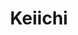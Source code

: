 ---
layout: place
title: Keiichi
permalink: /texas/denton/keiichi.html
stateAbbr: TX
stateName: Texas
cityName: Denton
seo:
  type: restaurant
  links: null
place_id: ChIJs2j7dYnKTYYRyjbGeH0EOTk
photos:
  - name: >-
      places/ChIJs2j7dYnKTYYRyjbGeH0EOTk/photos/AeeoHcJvlYagYw0hTt1oakeb3YeBOmlkgCnPUFpmR6AZHhqqkLlMvXDI5D2L32vaax9RTD0kzTfWFr39DATULsOEjVDVKKsNrALED4ADN02Gv8gbEVL-0CuTK47-h8VSlyvXFO163PT7y2gRBO7mLauK6aP4aUtRprJERrMLaD_MjXx_4v1EXtIOw9xSUNC5TlBK7Lc3DyQPKbbNYYXrRnES3tt-C6fDV2uci8k-kmZIh8y0TbAEFxQ_uby4lFnPUs0E9YoQEiJ6cz9DGXJPM2fuYUQplAsGBjzdte1lPWl_CMEM_GfR4kQ7trQCUd5lc2b-bMLBBatIMOdQR-qSJQfFWqJ-tjS3OJzTosBZEzjYKNseJqQUyh_Q_O6tj8-88fEr1MaqWfVFqEXEi0xJXU-K2Juy9cTbldEtnpDDOVW-MH4-Iw
    widthPx: 4032
    heightPx: 1960
    authorAttributions:
      - displayName: Brad Cooper
        uri: https://maps.google.com/maps/contrib/112030337503083978087
        photoUri: >-
          https://lh3.googleusercontent.com/a/ACg8ocKqmBcoPdSuadD0oOL8IlKCmJZjDc7g4Djf0UGYeNWvb3IFHg=s100-p-k-no-mo
    flagContentUri: >-
      https://www.google.com/local/imagery/report/?cb_client=maps_api_places.places_api&image_key=!1e10!2sCIHM0ogKEICAgID4ia7CcA&hl=en-US
    googleMapsUri: >-
      https://www.google.com/maps/place//data=!3m4!1e2!3m2!1sCIHM0ogKEICAgID4ia7CcA!2e10!4m2!3m1!1s0x864dca8975fb68b3:0x3939047d78c636ca
  - name: >-
      places/ChIJs2j7dYnKTYYRyjbGeH0EOTk/photos/AeeoHcJLVUwUx3EnJ3xRB3xlh8GdS2ipzo4k86bAQhGqfa9lRsDxAJ6McbWouCdkHLCjricx3Gy6Waf1dpC6dcMUBPndfBpy637ai4WxQ04OkbU1GyXf3SxQaxgLfiCzQxw7aSvtNAyH-tlRHy-VTgYWmooo0QZORov4KQvkEafwpKW1FqxK405EZtNn4YgAycvihg_SnQNKuHp8jbxruhV7r58lDi3NyBsUxZvAv2Bd_McVjrh4fuhiFipfLuceixcOWhfCKSgcoKSh-nc7A40W2rnfoqQ3y9xBMi-ZsSGjVtCvTtEYHKVhz1BAS7b_jr1tdwQKJRTwd80kTw8HpnZzelR_DXsCCPXdmkT3PvGnaUAA9YUOxEY3efX0CEIZ31ux1qLXtxXmtRxZ2wcO93lyYNAVAP9-YOiifQZuhpOV-RjfJA
    widthPx: 4800
    heightPx: 3600
    authorAttributions:
      - displayName: John Latvatalo
        uri: https://maps.google.com/maps/contrib/108722393533703669971
        photoUri: >-
          https://lh3.googleusercontent.com/a-/ALV-UjWs5Kv9YSmX4B8mv2AkRQJR2ozI2aRLa0rVHYOQNEw6rP-TblxvvQ=s100-p-k-no-mo
    flagContentUri: >-
      https://www.google.com/local/imagery/report/?cb_client=maps_api_places.places_api&image_key=!1e10!2sCIHM0ogKEICAgICCufO1TA&hl=en-US
    googleMapsUri: >-
      https://www.google.com/maps/place//data=!3m4!1e2!3m2!1sCIHM0ogKEICAgICCufO1TA!2e10!4m2!3m1!1s0x864dca8975fb68b3:0x3939047d78c636ca
  - name: >-
      places/ChIJs2j7dYnKTYYRyjbGeH0EOTk/photos/AeeoHcK2-T8EUQXxO_flu86a7xRfHcuFXMpVu-n0XigXhA9gUUtU4UiO3tkk7JAurx9I0WDLxZHXfs9DRCfKXoV8mvkGbrRd_5GP5qtz6hhWZP8QKN30XCND7m3VH4H3P7uqjlI299wgYrgwqYwtVAxNwZk8SaH3S1donUF9Jf-3_cwnmP0HT6fG2o3Oe-jmhQlSWe4LU6p861vuqVKWG6kLywqT4_Wfy9bjx_tq1w-0YNSOqnjEtpTCOx1bpaO9-1OR7bLWpUnpOK26nw-W61B96fKuDEf5P91UYl4aes--7jZsJ6BY3hOj_9eU_4IxMY7XF4R7gbkl-h5plXp6Tr9pYO5LdxybeP2J-2oY60XYMh32XXjB83UEFzqmYuhy5swNunn2vAxvlGAotC4NtkQ8UrWQSXm1DuIOcURZEdwDGmGxXA
    widthPx: 3024
    heightPx: 4032
    authorAttributions:
      - displayName: Randy L Ray
        uri: https://maps.google.com/maps/contrib/110003829932653795790
        photoUri: >-
          https://lh3.googleusercontent.com/a-/ALV-UjUzaxtENiRh_7JEFiiMD8CN_nzPzTxd2fMsIJyuzBEG-uRAfVleYw=s100-p-k-no-mo
    flagContentUri: >-
      https://www.google.com/local/imagery/report/?cb_client=maps_api_places.places_api&image_key=!1e10!2sCIHM0ogKEICAgIDp4oD7Cg&hl=en-US
    googleMapsUri: >-
      https://www.google.com/maps/place//data=!3m4!1e2!3m2!1sCIHM0ogKEICAgIDp4oD7Cg!2e10!4m2!3m1!1s0x864dca8975fb68b3:0x3939047d78c636ca
  - name: >-
      places/ChIJs2j7dYnKTYYRyjbGeH0EOTk/photos/AeeoHcKJ3UPiI0yd7AheKUCbXmb-9UV1v3m16dA82oWUWW4OdJhBZRQIKXYRLD3rGWVNaYrzx9Tx_roN1ypNpNIDGiribADbD9GxsaeDIFU1scG1rDDiZxjxVdVvaXsLrSpni2gR0BbBi2DLnRQeWTinF5Wyjh7FMPhYnS_JPIj3IofxDsI-wq5uVLcV2rqKpwT9NwKQIf3geACG4EdGk_nYAub0_twaE2Vi7L8uWlkRqXtLYYGBz2KkTPBBUIHd_LmVpox03fMFle9fXY62weMH0_UP9-uOO0BkvEWBPO4IgC7tNXbin8ryjvd3sSvArvA_f9xz4htwvSdyV3clCFC_LlJwZYv44pnCxndKakAJ8LHtzkIRueTqvERlmP3z4V5SCZ7rE_2I-Ijn1bireN86idi8Rj1ravYEInd-fX-hHo3Z9v4
    widthPx: 4800
    heightPx: 3600
    authorAttributions:
      - displayName: John Latvatalo
        uri: https://maps.google.com/maps/contrib/108722393533703669971
        photoUri: >-
          https://lh3.googleusercontent.com/a-/ALV-UjWs5Kv9YSmX4B8mv2AkRQJR2ozI2aRLa0rVHYOQNEw6rP-TblxvvQ=s100-p-k-no-mo
    flagContentUri: >-
      https://www.google.com/local/imagery/report/?cb_client=maps_api_places.places_api&image_key=!1e10!2sCIHM0ogKEICAgICy08-s8gE&hl=en-US
    googleMapsUri: >-
      https://www.google.com/maps/place//data=!3m4!1e2!3m2!1sCIHM0ogKEICAgICy08-s8gE!2e10!4m2!3m1!1s0x864dca8975fb68b3:0x3939047d78c636ca
  - name: >-
      places/ChIJs2j7dYnKTYYRyjbGeH0EOTk/photos/AeeoHcI6mkjW9P8hI9Ati6rka3iRN6mWBz7C556_MKQEHwP6NvW189T_JTKkUxg7m4RUEfGHT2NOQTWIVMQ2kiMkoN3QULy384fBZCsIapQ0JQNVN-R1nhi8LHIlp_MnfJBPDYTpiwPRBAkXk5RUiJyWeY-wDrH-YgPEpVz3Bz4i2nzPF5FywG_dxzdh6QAGd5YTlgFUDh1rOREncY4_OBIl8kByCoPGLZ3xTxwnPQFNHB-K1ax37uKsTEi2acv-HR8TgIDn_TRvlPDoUQzhWzjNGPsStyE4FcDwPR4FE3mCEhTKSUIhMwihXLYWzHdgKWK3qEwtAfE4YEZwEqr2urSyD87hcrIyC3JOcZpWtPkYDdOJPUka2nq_YS9JBZT-ZbPCZSaG7K49grX4pLp2yHCIBOYKSnkxYM7fGuBzrYn3olc2Sg
    widthPx: 3024
    heightPx: 4032
    authorAttributions:
      - displayName: Kristine
        uri: https://maps.google.com/maps/contrib/114152210198844876999
        photoUri: >-
          https://lh3.googleusercontent.com/a/ACg8ocL1pC7fBeVbewcKSxtDMR-EVe9z7gOxPcYp8wbARCK1gb3IzA=s100-p-k-no-mo
    flagContentUri: >-
      https://www.google.com/local/imagery/report/?cb_client=maps_api_places.places_api&image_key=!1e10!2sCIHM0ogKEICAgIDJ8PXCIg&hl=en-US
    googleMapsUri: >-
      https://www.google.com/maps/place//data=!3m4!1e2!3m2!1sCIHM0ogKEICAgIDJ8PXCIg!2e10!4m2!3m1!1s0x864dca8975fb68b3:0x3939047d78c636ca
  - name: >-
      places/ChIJs2j7dYnKTYYRyjbGeH0EOTk/photos/AeeoHcIFTh8_UPmzIEw_vWn17fzaXFIUM9HHhh-9OmGqmbCbHIHXGOxe0aU1MDP9GXKiLdk0Dz4kE0ZpjsENCC62W4661gkbbk1zlvwZippBUE43_MZii3E-rAlakNzN-rtgk7MwRoFpO9oCTXTJbe_t9jDVfNkdBb-stKOAWIEh6aRb_V_oGFeD-6k0hpL83ErMMBzpgUBeJz9R5VVXW9iX1p429HTypI54S4pBXlyHPwHp2qzbtJkri0e5gk55kBcNUfF2RS1w7z373DCY-P3BOlyHcs-6Ke2ebNCw4kROB-oddDeeLpMgo_4ShUtyNfRnYz-az1gc74TDuvd5FLC_zX5rVX7BMrOPk1CHA-79T2QfJSfARuzwrjgvk6MVYyt1BF4_3TCL2PmjT13QIjmnkBdqde5PIq5NiKbgPom7FqxTCZ9g
    widthPx: 4032
    heightPx: 3024
    authorAttributions:
      - displayName: Connie Zhang
        uri: https://maps.google.com/maps/contrib/113376139867324686547
        photoUri: >-
          https://lh3.googleusercontent.com/a/ACg8ocIcXelhrPLXELHWcgIT617w6wZ9ShyGpsEJieObjuW3kLS4fQ=s100-p-k-no-mo
    flagContentUri: >-
      https://www.google.com/local/imagery/report/?cb_client=maps_api_places.places_api&image_key=!1e10!2sCIHM0ogKEICAgID6koOWiwE&hl=en-US
    googleMapsUri: >-
      https://www.google.com/maps/place//data=!3m4!1e2!3m2!1sCIHM0ogKEICAgID6koOWiwE!2e10!4m2!3m1!1s0x864dca8975fb68b3:0x3939047d78c636ca
  - name: >-
      places/ChIJs2j7dYnKTYYRyjbGeH0EOTk/photos/AeeoHcJVYuXIkGyz6wVBe2Y62GIjLzBA9k_LMVPhs2u-X7i8Wgfht-CmEtVNcGlvY7zxabNEQ-_1W2Xx5ZPbD1Z-k9gPBPMLmZBzUxJGCyyUAKtJE8s-gYZkNH5dTt4YdRPL-Pna9a6A40IGEG8mH9ubWl2oY6Gt81AN1VWJhK5F7V6rVKummSrM8tsKdq7FE8_9cqbnYPgu-iWJpYNGHHOC-X33SS25HASz4M74BlAhXgyNMhq5pAZewxLYJUcXbphJZhQ4inhDfA8hPd3puqHNEvu-q4FqQn5FmkwHlitvuAn9-l3cpC-mF-WzWRfEzNoovv23Tyt5e9QYCv8lwHRUj_Ej2IW8K-tfnMeOYdK1yquqrY9skwFKdbcZQhmvqTijhVlzehwxOZ0CDTeePYbIIBw0l2TFvuCbywAekdiY3O4GqyJC
    widthPx: 3024
    heightPx: 4032
    authorAttributions:
      - displayName: cactus flinthead
        uri: https://maps.google.com/maps/contrib/118120048950718003824
        photoUri: >-
          https://lh3.googleusercontent.com/a-/ALV-UjU9c-3Ttpf5nF0yTBGPYBqvBV4_9uLkCe5L6gTqDOBkVJh1ZFO1=s100-p-k-no-mo
    flagContentUri: >-
      https://www.google.com/local/imagery/report/?cb_client=maps_api_places.places_api&image_key=!1e10!2sCIHM0ogKEICAgICvgMeHlQE&hl=en-US
    googleMapsUri: >-
      https://www.google.com/maps/place//data=!3m4!1e2!3m2!1sCIHM0ogKEICAgICvgMeHlQE!2e10!4m2!3m1!1s0x864dca8975fb68b3:0x3939047d78c636ca
  - name: >-
      places/ChIJs2j7dYnKTYYRyjbGeH0EOTk/photos/AeeoHcJapfPkbr8L75IyAyCaL3c4YhW5ocq-fqrBmATYkC6pTqBv5v5-akM5Lb1cDTXVDtfk8hKDLI6WGkrCnfmoN8KIBZ4-9YoBAK2Vjz4VTOp3xaEorLCb4w4LN8rhjzvDPmpFARQmX2j24xBMWTouBZ6mpJPQgKT6F8GwgEFFQ39cUxpQxLJrR-qCeQONSSGqfgOEMBDZxCl0d9-jbFps9E-00Ln5GeeZVmUXvm6A46EH5Nm_Ok1FVLEkhd4s9hu0-TH_oPygheOllf-08IMY0pkpTx8lDWQD_nUqemJ5t0PSjjrmfhojBK3W0XhuyKnAr8ChEwVBF8iQuTsqEhSCIz-VEI6MBDROQW4I-iLXv9yEMKrpIGTAClyzOscEm6o4vSVTQqjQcIObbYqnTZqE_DpVyBYAlmgSyfRW_l_RrBv1mANW
    widthPx: 3024
    heightPx: 4032
    authorAttributions:
      - displayName: cactus flinthead
        uri: https://maps.google.com/maps/contrib/118120048950718003824
        photoUri: >-
          https://lh3.googleusercontent.com/a-/ALV-UjU9c-3Ttpf5nF0yTBGPYBqvBV4_9uLkCe5L6gTqDOBkVJh1ZFO1=s100-p-k-no-mo
    flagContentUri: >-
      https://www.google.com/local/imagery/report/?cb_client=maps_api_places.places_api&image_key=!1e10!2sCIHM0ogKEICAgICvgMeH5QE&hl=en-US
    googleMapsUri: >-
      https://www.google.com/maps/place//data=!3m4!1e2!3m2!1sCIHM0ogKEICAgICvgMeH5QE!2e10!4m2!3m1!1s0x864dca8975fb68b3:0x3939047d78c636ca
  - name: >-
      places/ChIJs2j7dYnKTYYRyjbGeH0EOTk/photos/AeeoHcICjPf_mtUGqIM4xebk4FIQxmqodLB3cr_s-dsiPLh4WUxGMbKkKz_RdwPYwl3emG2m7Erx8NJxOoVo7jBMLIIVUAJHnTo94Zid1oGhyKRA4UnliaHwMgL74ggKcRZEAxovi-po6ng1J6I6IAsp2UenkM-8sdS7hoIZtH20dVY3HabhxM0TMMcqH86kxAkh9sap_AmcnW5A_CrsugWZ6ubdvU62wfx0VVyfMAbIrp5GwxAZGz8wOMO5EiKlDORdd3PDYJJgqoCZOFn6tIW9xqvIfGVAFhc9ST5SZl4djWL0Y9qAHAY-UAav_96-smKBkn8xk9JSq-ldbZ0htaR2Y96PqOo3M1bFEIfhhn_ENKx8NTuwXZYN6tKocX7zSA4U8uw37Koxzo1I8_F30vRLJqZ4PgXFDJNRkSsE5iFO9Sz70w
    widthPx: 4800
    heightPx: 3600
    authorAttributions:
      - displayName: John Latvatalo
        uri: https://maps.google.com/maps/contrib/108722393533703669971
        photoUri: >-
          https://lh3.googleusercontent.com/a-/ALV-UjWs5Kv9YSmX4B8mv2AkRQJR2ozI2aRLa0rVHYOQNEw6rP-TblxvvQ=s100-p-k-no-mo
    flagContentUri: >-
      https://www.google.com/local/imagery/report/?cb_client=maps_api_places.places_api&image_key=!1e10!2sCIHM0ogKEICAgICCufO1LA&hl=en-US
    googleMapsUri: >-
      https://www.google.com/maps/place//data=!3m4!1e2!3m2!1sCIHM0ogKEICAgICCufO1LA!2e10!4m2!3m1!1s0x864dca8975fb68b3:0x3939047d78c636ca
  - name: >-
      places/ChIJs2j7dYnKTYYRyjbGeH0EOTk/photos/AeeoHcIRjfl0qJ69buvBFr9qEWX6htPk9ND8YLdE5tfCGm951a4nGphFJ_JjIyOGuz17zixg2_g1MqBPNpiP3_S79GsZfJ-WYfAKCDTmGrkBqS5DkNDVjfdSWDXBPpNLFtvrY41C5NA12PLBtSDfO4sWsrIbbmrjWQfCbqbGrIeU-XpAszF4yWXg0Uow7AAtSnVuPIMvN56HJhNpsyDLn2cnS5D-G3LXiHeRsvN5fFfnChxs9P75cUdOwCFHj5ZyiNTnhcJvU67i6Tz1sYamSFEk8C4f3QMFXABNz8GqDavNMqRuqSW_ZNe8Ep--BghFTdjTt9yKdO_C8CWLw4mAVDaUrHECAR82qCAUWNtRCpJc09RKlwsuJlEy-j95YW9KOBKTImE7ztJu-0LgqESKfd7CoqBVHHBfYsFJVkrgaog8kaTX_Q
    widthPx: 3024
    heightPx: 4032
    authorAttributions:
      - displayName: Randy L Ray
        uri: https://maps.google.com/maps/contrib/110003829932653795790
        photoUri: >-
          https://lh3.googleusercontent.com/a-/ALV-UjUzaxtENiRh_7JEFiiMD8CN_nzPzTxd2fMsIJyuzBEG-uRAfVleYw=s100-p-k-no-mo
    flagContentUri: >-
      https://www.google.com/local/imagery/report/?cb_client=maps_api_places.places_api&image_key=!1e10!2sCIHM0ogKEICAgIDp4oD7cg&hl=en-US
    googleMapsUri: >-
      https://www.google.com/maps/place//data=!3m4!1e2!3m2!1sCIHM0ogKEICAgIDp4oD7cg!2e10!4m2!3m1!1s0x864dca8975fb68b3:0x3939047d78c636ca
address: 500 N Elm St, Denton, TX 76201, USA
street: 500 N Elm St
city: Denton
state: TX
zip: '76201'
country: USA
neighborhood: null
latitude: '33.218410'
longitude: '-97.133351'
accessibility_options:
  wheelchairAccessibleParking: true
  wheelchairAccessibleEntrance: true
  wheelchairAccessibleRestroom: true
  wheelchairAccessibleSeating: true
business_status: OPERATIONAL
name: Keiichi
google_maps_links:
  directionsUri: >-
    https://www.google.com/maps/dir//''/data=!4m7!4m6!1m1!4e2!1m2!1m1!1s0x864dca8975fb68b3:0x3939047d78c636ca!3e0
  placeUri: https://maps.google.com/?cid=4123331870778078922
  writeAReviewUri: >-
    https://www.google.com/maps/place//data=!4m3!3m2!1s0x864dca8975fb68b3:0x3939047d78c636ca!12e1
  reviewsUri: >-
    https://www.google.com/maps/place//data=!4m4!3m3!1s0x864dca8975fb68b3:0x3939047d78c636ca!9m1!1b1
  photosUri: >-
    https://www.google.com/maps/place//data=!4m3!3m2!1s0x864dca8975fb68b3:0x3939047d78c636ca!10e5
primary_type: Sushi Restaurant
opening_hours:
  openNow: false
  periods:
    - open:
        day: 3
        hour: 18
        minute: 0
      close:
        day: 3
        hour: 19
        minute: 0
    - open:
        day: 4
        hour: 18
        minute: 0
      close:
        day: 4
        hour: 19
        minute: 0
    - open:
        day: 5
        hour: 18
        minute: 0
      close:
        day: 5
        hour: 19
        minute: 0
    - open:
        day: 6
        hour: 18
        minute: 0
      close:
        day: 6
        hour: 19
        minute: 0
  weekdayDescriptions:
    - 'Monday: Closed'
    - 'Tuesday: Closed'
    - 'Wednesday: 6:00 – 7:00 PM'
    - 'Thursday: 6:00 – 7:00 PM'
    - 'Friday: 6:00 – 7:00 PM'
    - 'Saturday: 6:00 – 7:00 PM'
    - 'Sunday: Closed'
  nextOpenTime: '2025-05-03T23:00:00Z'
secondary_opening_hours:
  regular:
    weekdayDescriptions: null
    type: null
  current:
    weekdayDescriptions: null
    type: null
phone: (940) 230-3410
price_level: PRICE_LEVEL_MODERATE
price_range: $100 &ndash; & up
rating: '4.8'
rating_count: 224
website: null
description: >-
  Discover Keiichi in Denton, Texas$$$Keiichi in Denton, TX, stands out as an
  upscale Japanese restaurant renowned for its exquisite sushi offerings and
  intimate dining experience. This spot features a carefully curated omakase
  menu that highlights fresh, high-quality ingredients, creating a memorable
  meal for sushi enthusiasts. With just a few seats available, the atmosphere
  emphasizes exclusivity and attention to detail, complemented by thoughtful
  touches like wheelchair-accessible seating for inclusive visits. Patrons can
  enjoy a blend of traditional flavors with unique twists, including delightful
  desserts, making it a go-to choice for those seeking top-rated sushi
  experiences nearby. Operating on a limited schedule, it adds to the allure of
  discovering authentic Japanese cuisine in a cozy setting.
generative_summary: >-
  Discover Keiichi in Denton, Texas$$$Keiichi in Denton, TX, stands out as an
  upscale Japanese restaurant renowned for its exquisite sushi offerings and
  intimate dining experience. This spot features a carefully curated omakase
  menu that highlights fresh, high-quality ingredients, creating a memorable
  meal for sushi enthusiasts. With just a few seats available, the atmosphere
  emphasizes exclusivity and attention to detail, complemented by thoughtful
  touches like wheelchair-accessible seating for inclusive visits. Patrons can
  enjoy a blend of traditional flavors with unique twists, including delightful
  desserts, making it a go-to choice for those seeking top-rated sushi
  experiences nearby. Operating on a limited schedule, it adds to the allure of
  discovering authentic Japanese cuisine in a cozy setting.
generative_disclosure: Summarized by AI using the Grok-3-Mini model.
reviews:
  - name: >-
      places/ChIJs2j7dYnKTYYRyjbGeH0EOTk/reviews/ChZDSUhNMG9nS0VJQ0FnSUN2Z01lSEpREAE
    relativePublishTimeDescription: 4 months ago
    rating: 5
    text:
      text: >-
        I somehow got lucky enough to get a single spot. He heard I was a single
        and said if I came at 5 I could get a seat.


        I found out later that the entire year of 2025 is booked. It took one
        week to fill up.


        That's the reputation the man has built. And I say well deserved.


        The food was amazing and the service too.

        Everything was great and 10/10 would do it again.
      languageCode: en
    originalText:
      text: >-
        I somehow got lucky enough to get a single spot. He heard I was a single
        and said if I came at 5 I could get a seat.


        I found out later that the entire year of 2025 is booked. It took one
        week to fill up.


        That's the reputation the man has built. And I say well deserved.


        The food was amazing and the service too.

        Everything was great and 10/10 would do it again.
      languageCode: en
    authorAttribution:
      displayName: cactus flinthead
      uri: https://www.google.com/maps/contrib/118120048950718003824/reviews
      photoUri: >-
        https://lh3.googleusercontent.com/a-/ALV-UjU9c-3Ttpf5nF0yTBGPYBqvBV4_9uLkCe5L6gTqDOBkVJh1ZFO1=s128-c0x00000000-cc-rp-mo-ba3
    publishTime: '2024-12-07T14:13:35.993686Z'
    flagContentUri: >-
      https://www.google.com/local/review/rap/report?postId=ChZDSUhNMG9nS0VJQ0FnSUN2Z01lSEpREAE&d=17924085&t=1
    googleMapsUri: >-
      https://www.google.com/maps/reviews/data=!4m6!14m5!1m4!2m3!1sChZDSUhNMG9nS0VJQ0FnSUN2Z01lSEpREAE!2m1!1s0x864dca8975fb68b3:0x3939047d78c636ca
  - name: >-
      places/ChIJs2j7dYnKTYYRyjbGeH0EOTk/reviews/ChZDSUhNMG9nS0VJQ0FnSUN5dU4zMFJ3EAE
    relativePublishTimeDescription: 4 years ago
    rating: 5
    text:
      text: >-
        Fantastic Sushi restaurant....one of my favorite for authentic, fresh
        and high end sushi. They have a long wait for reservations, but worth
        the wait. Due to Covid their seating is very limited. Call ahead and get
        a reservation, you won’t regret it.

        The beef roll and trout sashimi are too die for. The service was very
        friendly, the chef made incredible suggestions, the waitress was super
        efficient and the food was reasonably priced for the quality of
        fish/ingredients. A meal like this at Nobu would have been twice the
        price with perhaps lesser quality ingredients.

        The portions are very generous and filling.


        A must try place if you are a sushi 🍣 fan.
      languageCode: en
    originalText:
      text: >-
        Fantastic Sushi restaurant....one of my favorite for authentic, fresh
        and high end sushi. They have a long wait for reservations, but worth
        the wait. Due to Covid their seating is very limited. Call ahead and get
        a reservation, you won’t regret it.

        The beef roll and trout sashimi are too die for. The service was very
        friendly, the chef made incredible suggestions, the waitress was super
        efficient and the food was reasonably priced for the quality of
        fish/ingredients. A meal like this at Nobu would have been twice the
        price with perhaps lesser quality ingredients.

        The portions are very generous and filling.


        A must try place if you are a sushi 🍣 fan.
      languageCode: en
    authorAttribution:
      displayName: Rahul M
      uri: https://www.google.com/maps/contrib/114327437056864711850/reviews
      photoUri: >-
        https://lh3.googleusercontent.com/a/ACg8ocLX4uN3y7ru7i0YFvql3Cgr7pyMB3ZVNTHvw_G4F-ds3g5yig=s128-c0x00000000-cc-rp-mo-ba6
    publishTime: '2021-01-19T06:51:07.481542Z'
    flagContentUri: >-
      https://www.google.com/local/review/rap/report?postId=ChZDSUhNMG9nS0VJQ0FnSUN5dU4zMFJ3EAE&d=17924085&t=1
    googleMapsUri: >-
      https://www.google.com/maps/reviews/data=!4m6!14m5!1m4!2m3!1sChZDSUhNMG9nS0VJQ0FnSUN5dU4zMFJ3EAE!2m1!1s0x864dca8975fb68b3:0x3939047d78c636ca
  - name: >-
      places/ChIJs2j7dYnKTYYRyjbGeH0EOTk/reviews/ChZDSUhNMG9nS0VJQ0FnSUQ2a29PV2N3EAE
    relativePublishTimeDescription: 3 years ago
    rating: 5
    text:
      text: >-
        Absolutely the best Japanese restaurant in DFW area. This restaurant
        looks so unassuming from outside but once you get in, you feel like
        being in Japan. The food is so amazing. It is an interesting combination
        of Japanese and Italian. Every dish is great. The seafood is so fresh.
        Remember to reserve two months in advance.

        What a special restaurant! Will come back again and again!
      languageCode: en
    originalText:
      text: >-
        Absolutely the best Japanese restaurant in DFW area. This restaurant
        looks so unassuming from outside but once you get in, you feel like
        being in Japan. The food is so amazing. It is an interesting combination
        of Japanese and Italian. Every dish is great. The seafood is so fresh.
        Remember to reserve two months in advance.

        What a special restaurant! Will come back again and again!
      languageCode: en
    authorAttribution:
      displayName: Connie Zhang
      uri: https://www.google.com/maps/contrib/113376139867324686547/reviews
      photoUri: >-
        https://lh3.googleusercontent.com/a/ACg8ocIcXelhrPLXELHWcgIT617w6wZ9ShyGpsEJieObjuW3kLS4fQ=s128-c0x00000000-cc-rp-mo-ba5
    publishTime: '2021-09-25T02:24:45.064974Z'
    flagContentUri: >-
      https://www.google.com/local/review/rap/report?postId=ChZDSUhNMG9nS0VJQ0FnSUQ2a29PV2N3EAE&d=17924085&t=1
    googleMapsUri: >-
      https://www.google.com/maps/reviews/data=!4m6!14m5!1m4!2m3!1sChZDSUhNMG9nS0VJQ0FnSUQ2a29PV2N3EAE!2m1!1s0x864dca8975fb68b3:0x3939047d78c636ca
  - name: >-
      places/ChIJs2j7dYnKTYYRyjbGeH0EOTk/reviews/ChdDSUhNMG9nS0VJQ0FnSUNpcUxUd3FnRRAB
    relativePublishTimeDescription: 4 years ago
    rating: 5
    text:
      text: >-
        Once you go to Keiichi, you basically won't trust anyone else to give
        this kind of quality, authentic sushi anywhere else. This isn't your
        typical sushi joint, either. Even sushi chefs from Dallas come to Denton
        to eat here. It's a hole-in-the-wall, easily overlooked sushi restaurant
        right off the Denton Square, and he just recently put out a sign to
        advertise his long-time business location. Book in advance! Only open
        Wed-Sat I think and only takes reservations by phone.


        Keiichi (the owner's name) is the only sushi chef there and cooks right
        in front of you. The prices aren't cheap but I've never been more
        satisfied about spending $75-100 per person at any restaurant, ever, and
        gladly give up my wallet to eat his sushi.


        My all time favorites are the beef and jalepeno cream cheese rolls
        (OMGGG), beef tataki, and any of the sashimi plates. My husband and I
        did the "chefs special" on a special occasion and got to try many of his
        incredibly fresh and delicious sashimi (that I probably normally
        wouldn't have the courage to order) and it was so worth it — definitely
        expanded my palette to develop a new love of sushi. But I don't really
        trust eating sashimi / raw fish anywhere else because I know his fish is
        top notch quality. It's such a treat coming here every time.


        Also it's pretty casual and not a fancy place, so all are welcome.
      languageCode: en
    originalText:
      text: >-
        Once you go to Keiichi, you basically won't trust anyone else to give
        this kind of quality, authentic sushi anywhere else. This isn't your
        typical sushi joint, either. Even sushi chefs from Dallas come to Denton
        to eat here. It's a hole-in-the-wall, easily overlooked sushi restaurant
        right off the Denton Square, and he just recently put out a sign to
        advertise his long-time business location. Book in advance! Only open
        Wed-Sat I think and only takes reservations by phone.


        Keiichi (the owner's name) is the only sushi chef there and cooks right
        in front of you. The prices aren't cheap but I've never been more
        satisfied about spending $75-100 per person at any restaurant, ever, and
        gladly give up my wallet to eat his sushi.


        My all time favorites are the beef and jalepeno cream cheese rolls
        (OMGGG), beef tataki, and any of the sashimi plates. My husband and I
        did the "chefs special" on a special occasion and got to try many of his
        incredibly fresh and delicious sashimi (that I probably normally
        wouldn't have the courage to order) and it was so worth it — definitely
        expanded my palette to develop a new love of sushi. But I don't really
        trust eating sashimi / raw fish anywhere else because I know his fish is
        top notch quality. It's such a treat coming here every time.


        Also it's pretty casual and not a fancy place, so all are welcome.
      languageCode: en
    authorAttribution:
      displayName: Local and Small
      uri: https://www.google.com/maps/contrib/114888241508853242651/reviews
      photoUri: >-
        https://lh3.googleusercontent.com/a-/ALV-UjVEL1_FIh8DAHc_ZXhripUtRvJCtDXb3NJ2QHVwXRsEEN5BRPVR=s128-c0x00000000-cc-rp-mo-ba4
    publishTime: '2020-10-19T23:00:42.008533Z'
    flagContentUri: >-
      https://www.google.com/local/review/rap/report?postId=ChdDSUhNMG9nS0VJQ0FnSUNpcUxUd3FnRRAB&d=17924085&t=1
    googleMapsUri: >-
      https://www.google.com/maps/reviews/data=!4m6!14m5!1m4!2m3!1sChdDSUhNMG9nS0VJQ0FnSUNpcUxUd3FnRRAB!2m1!1s0x864dca8975fb68b3:0x3939047d78c636ca
  - name: >-
      places/ChIJs2j7dYnKTYYRyjbGeH0EOTk/reviews/ChZDSUhNMG9nS0VJQ0FnSURDb3VLeFR3EAE
    relativePublishTimeDescription: 4 years ago
    rating: 5
    text:
      text: >-
        Keiichi is by far the best restaurant in Denton. It is always worth the
        wait. The owners + staff are incredibly friendly, and the food is
        consistently creative, gorgeous, and delicious. I literally have dreams
        about the squid sashimi and sea trout. They serve pasta and INCREDIBLE
        steak. Also they have a bidet? When I talk about why I live in Denton I
        always mention this place.
      languageCode: en
    originalText:
      text: >-
        Keiichi is by far the best restaurant in Denton. It is always worth the
        wait. The owners + staff are incredibly friendly, and the food is
        consistently creative, gorgeous, and delicious. I literally have dreams
        about the squid sashimi and sea trout. They serve pasta and INCREDIBLE
        steak. Also they have a bidet? When I talk about why I live in Denton I
        always mention this place.
      languageCode: en
    authorAttribution:
      displayName: Taneum Bambrick
      uri: https://www.google.com/maps/contrib/104733310556306482026/reviews
      photoUri: >-
        https://lh3.googleusercontent.com/a-/ALV-UjXQ_XOKjLRIZn328q1ASo3KpgJRGCfNlYu36jh6PpJxEAI4D91U=s128-c0x00000000-cc-rp-mo
    publishTime: '2020-09-21T22:07:24.961462Z'
    flagContentUri: >-
      https://www.google.com/local/review/rap/report?postId=ChZDSUhNMG9nS0VJQ0FnSURDb3VLeFR3EAE&d=17924085&t=1
    googleMapsUri: >-
      https://www.google.com/maps/reviews/data=!4m6!14m5!1m4!2m3!1sChZDSUhNMG9nS0VJQ0FnSURDb3VLeFR3EAE!2m1!1s0x864dca8975fb68b3:0x3939047d78c636ca
review_summary: >-
  What Customers Are Saying$$$Folks who visit this sushi spot often rave about
  the incredibly fresh and flavorful dishes that make every bite feel like a
  standout treat, with many highlighting the generous portions and creative
  takes on classics. Reviewers frequently mention the welcoming service and
  efficient staff that enhance the overall vibe, turning a simple meal into
  something special and worth the wait for reservations. While it's noted that
  planning ahead is essential due to its popularity, visitors appreciate the
  reasonable pricing for such high-end quality, especially when compared to
  similar spots elsewhere. Overall, it's clear that sushi lovers find this place
  a reliable favorite for authentic experiences, with praise for the variety
  that keeps things exciting and satisfying. If you're on the hunt for great
  sushi near you, this spot seems to deliver on both taste and atmosphere
  without disappointing.
review_disclosure: Summarized by AI using the Grok-3-Mini model.
parking_options: null
payment_options:
  acceptsCreditCards: true
  acceptsDebitCards: true
  acceptsCashOnly: false
  acceptsNfc: true
allow_dogs: null
curbside_pickup: null
delivery: false
dine_in: true
good_for_children: false
good_for_groups: null
good_for_sports: false
live_music: false
menu_for_children: false
outdoor_seating: false
reservable: true
restroom: true
serves_beer: true
serves_breakfast: false
serves_brunch: false
serves_cocktails: true
serves_coffee: null
serves_dinner: true
serves_dessert: true
serves_lunch: null
serves_vegetarian_food: null
serves_wine: true
takeout: true
update_category: atmosphere
places_description: >-
  Acclaimed sushi house from chef Keiichi Nagano with just 10 seats, an omakase
  menu & select sake.

---